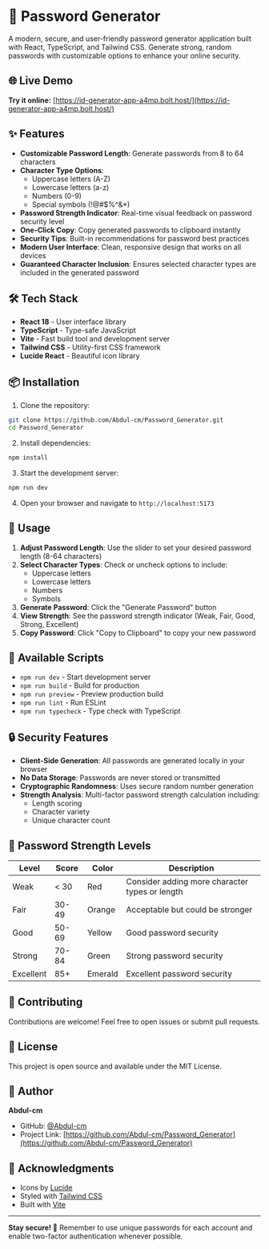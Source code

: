 # 🔐 Password Generator

A modern, secure, and user-friendly password generator application built with React, TypeScript, and Tailwind CSS. Generate strong, random passwords with customizable options to enhance your online security.

## 🌐 Live Demo

**Try it online:** [https://id-generator-app-a4mp.bolt.host/](https://id-generator-app-a4mp.bolt.host/)

## ✨ Features

- **Customizable Password Length**: Generate passwords from 8 to 64 characters
- **Character Type Options**: 
  - Uppercase letters (A-Z)
  - Lowercase letters (a-z)
  - Numbers (0-9)
  - Special symbols (!@#$%^&*)
- **Password Strength Indicator**: Real-time visual feedback on password security level
- **One-Click Copy**: Copy generated passwords to clipboard instantly
- **Security Tips**: Built-in recommendations for password best practices
- **Modern User Interface**: Clean, responsive design that works on all devices
- **Guaranteed Character Inclusion**: Ensures selected character types are included in the generated password

## 🛠️ Tech Stack

- **React 18** - User interface library
- **TypeScript** - Type-safe JavaScript
- **Vite** - Fast build tool and development server
- **Tailwind CSS** - Utility-first CSS framework
- **Lucide React** - Beautiful icon library

## 📦 Installation

1. Clone the repository:
```bash
git clone https://github.com/Abdul-cm/Password_Generator.git
cd Password_Generator
```

2. Install dependencies:
```bash
npm install
```

3. Start the development server:
```bash
npm run dev
```

4. Open your browser and navigate to `http://localhost:5173`

## 🚀 Usage

1. **Adjust Password Length**: Use the slider to set your desired password length (8-64 characters)
2. **Select Character Types**: Check or uncheck options to include:
   - Uppercase letters
   - Lowercase letters
   - Numbers
   - Symbols
3. **Generate Password**: Click the "Generate Password" button
4. **View Strength**: See the password strength indicator (Weak, Fair, Good, Strong, Excellent)
5. **Copy Password**: Click "Copy to Clipboard" to copy your new password

## 📜 Available Scripts

- `npm run dev` - Start development server
- `npm run build` - Build for production
- `npm run preview` - Preview production build
- `npm run lint` - Run ESLint
- `npm run typecheck` - Type check with TypeScript

## 🔒 Security Features

- **Client-Side Generation**: All passwords are generated locally in your browser
- **No Data Storage**: Passwords are never stored or transmitted
- **Cryptographic Randomness**: Uses secure random number generation
- **Strength Analysis**: Multi-factor password strength calculation including:
  - Length scoring
  - Character variety
  - Unique character count

## 🎨 Password Strength Levels

| Level | Score | Color | Description |
|-------|-------|-------|-------------|
| Weak | < 30 | Red | Consider adding more character types or length |
| Fair | 30-49 | Orange | Acceptable but could be stronger |
| Good | 50-69 | Yellow | Good password security |
| Strong | 70-84 | Green | Strong password security |
| Excellent | 85+ | Emerald | Excellent password security |

## 🤝 Contributing

Contributions are welcome! Feel free to open issues or submit pull requests.

## 📄 License

This project is open source and available under the MIT License.

## 👤 Author

**Abdul-cm**

- GitHub: [@Abdul-cm](https://github.com/Abdul-cm)
- Project Link: [https://github.com/Abdul-cm/Password_Generator](https://github.com/Abdul-cm/Password_Generator)

## 🙏 Acknowledgments

- Icons by [Lucide](https://lucide.dev/)
- Styled with [Tailwind CSS](https://tailwindcss.com/)
- Built with [Vite](https://vitejs.dev/)

---

**Stay secure! 🔐** Remember to use unique passwords for each account and enable two-factor authentication whenever possible.


